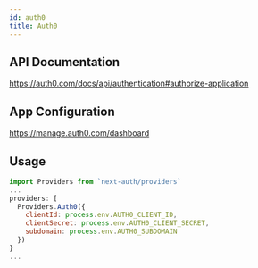 ```yaml
---
id: auth0
title: Auth0
---
```


## API Documentation

https://auth0.com/docs/api/authentication#authorize-application

## App Configuration

https://manage.auth0.com/dashboard

## Usage

```js
import Providers from `next-auth/providers`
...
providers: [
  Providers.Auth0({
    clientId: process.env.AUTH0_CLIENT_ID,
    clientSecret: process.env.AUTH0_CLIENT_SECRET,
    subdomain: process.env.AUTH0_SUBDOMAIN
  })
}
...
```
